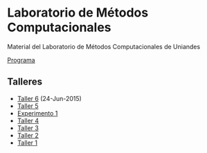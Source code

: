 # Laboratorio de Métodos Computacionales

Material del Laboratorio de Métodos Computacionales de Uniandes

[Programa](https://github.com/ComputoCienciasUniandes/MetodosComputacionalesLaboratorio/blob/master/2015-V/programa/programa-2015V.pdf)

## Talleres

* [Taller 6](https://github.com/ComputoCienciasUniandes/MetodosComputacionalesLaboratorio/blob/master/2015-V/actividades/talleres/Taller6/Taller6.md) (24-Jun-2015)
* [Taller 5](https://github.com/ComputoCienciasUniandes/MetodosComputacionalesLaboratorio/blob/master/2015-V/actividades/talleres/Taller5/Taller5.md)
* [Experimento 1](https://github.com/ComputoCienciasUniandes/MetodosComputacionalesLaboratorio/blob/master/2015-V/actividades/experimentos/Exp1/Exp1.md)
* [Taller 4](https://github.com/ComputoCienciasUniandes/MetodosComputacionalesLaboratorio/blob/master/2015-V/actividades/talleres/Taller4/Taller4.md)
* [Taller 3](https://github.com/ComputoCienciasUniandes/MetodosComputacionalesLaboratorio/blob/master/2015-V/actividades/talleres/Taller2/Taller3.md)
* [Taller 2](https://github.com/ComputoCienciasUniandes/MetodosComputacionalesLaboratorio/blob/master/2015-V/actividades/talleres/Taller2/Taller2.md)
* [Taller 1](https://github.com/ComputoCienciasUniandes/MetodosComputacionalesLaboratorio/blob/master/2015-V/actividades/talleres/Taller1/Taller1.md)

